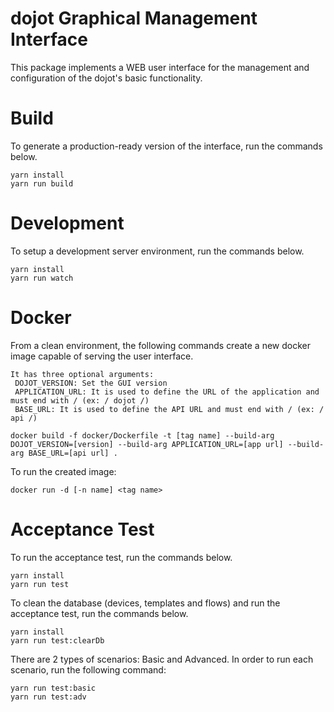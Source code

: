 dojot Graphical Management Interface
=====================================

This package implements a WEB user interface for the management and configuration of the
dojot's basic functionality.


# Build

To generate a production-ready version of the interface, run the commands below.

```shell
yarn install
yarn run build
```

# Development

To setup a development server environment, run the commands below.

```shell
yarn install
yarn run watch
```

# Docker

From a clean environment, the following commands create a new docker image capable of serving
the user interface.
```
It has three optional arguments:
 DOJOT_VERSION: Set the GUI version
 APPLICATION_URL: It is used to define the URL of the application and must end with / (ex: / dojot /)
 BASE_URL: It is used to define the API URL and must end with / (ex: / api /)
```

```shell
docker build -f docker/Dockerfile -t [tag name] --build-arg DOJOT_VERSION=[version] --build-arg APPLICATION_URL=[app url] --build-arg BASE_URL=[api url] .
```

To run the created image:

```shell
docker run -d [-n name] <tag name>
```

# Acceptance Test

To run the acceptance test, run the commands below.

```shell
yarn install
yarn run test
```
To clean the database (devices, templates and flows) and run the acceptance test, run the commands below.

```shell
yarn install
yarn run test:clearDb
```

There are 2 types of scenarios: Basic and Advanced.
In order to run each scenario, run the following command:

```shell
yarn run test:basic
yarn run test:adv
```
